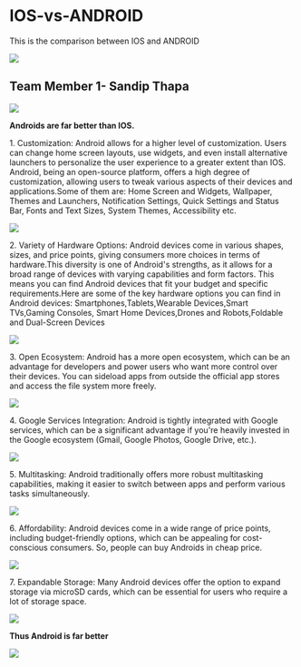 # IOS-vs-ANDROID

This is the comparison between IOS and ANDROID

<img src="images/IOS vs android.png">

## Team Member 1- Sandip Thapa

<img src="images/Android slashes.jpeg">

**Androids are far better than IOS.**

<p>1. Customization: Android allows for a higher level of customization. Users can change home screen layouts, use widgets, and even install alternative launchers to personalize the user experience to a greater extent than IOS. Android, being an open-source platform, offers a high degree of customization, allowing users to tweak various aspects of their devices and applications.Some of them are: Home Screen and Widgets, Wallpaper, Themes and Launchers, Notification Settings, Quick Settings and Status Bar, Fonts and Text Sizes, System Themes, Accessibility etc.</p>
<img src="images/customization of android.avif">

<p>2. Variety of Hardware Options: Android devices come in various shapes, sizes, and price points, giving consumers more choices in terms of hardware.This diversity is one of Android's strengths, as it allows for a broad range of devices with varying capabilities and form factors. This means you can find Android devices that fit your budget and specific requirements.Here are some of the key hardware options you can find in Android devices: Smartphones,Tablets,Wearable Devices,Smart TVs,Gaming Consoles, Smart Home Devices,Drones and Robots,Foldable and Dual-Screen Devices </p>
<img src="images/Androids.jpeg">

<p>3. Open Ecosystem: Android has a more open ecosystem, which can be an advantage for developers and power users who want more control over their devices. You can sideload apps from outside the official app stores and access the file system more freely.</p>
<img src="images/open ecosystem.webp">

<p>4. Google Services Integration: Android is tightly integrated with Google services, which can be a significant advantage if you're heavily invested in the Google ecosystem (Gmail, Google Photos, Google Drive, etc.).</p>
   <img src="images/google service integration.svg">

<p>5. Multitasking: Android traditionally offers more robust multitasking capabilities, making it easier to switch between apps and perform various tasks simultaneously.</p>
 <img src="images/multitasking.jpeg">

<p>6. Affordability: Android devices come in a wide range of price points, including budget-friendly options, which can be appealing for cost-conscious consumers. So, people can buy Androids in cheap price.</p>
 <img src="images/Android-vs-iOS-Statistics.png">

<p>7. Expandable Storage: Many Android devices offer the option to expand storage via microSD cards, which can be essential for users who require a lot of storage space.</p>
 <img src="images/storage.jpeg">

**Thus Android is far better**

<img src="images/andriod eating apple.png">
